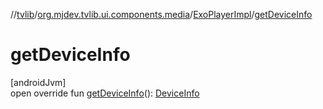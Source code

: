 //[tvlib](../../../index.md)/[org.mjdev.tvlib.ui.components.media](../index.md)/[ExoPlayerImpl](index.md)/[getDeviceInfo](get-device-info.md)

# getDeviceInfo

[androidJvm]\
open override fun [getDeviceInfo](get-device-info.md)(): [DeviceInfo](https://developer.android.com/reference/kotlin/androidx/media3/common/DeviceInfo.html)
